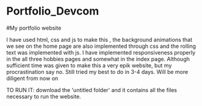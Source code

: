 # Portfolio_Devcom

#My portfolio website

I have used html, css and js to make this , the background animations that we see on the home page are also implemented through css and the rolling text was implemented with js. I have implemented responsiveness properly in the all three hobbies pages and somewhat in the index page. Although sufficient time was given to make this a very epik website, but my procrastination say no. Still tried my best to do in 3-4 days. Will be more diligent from now on

TO RUN IT:
 download the 'untitled folder' and it contains all the files necessary to run the website. 

